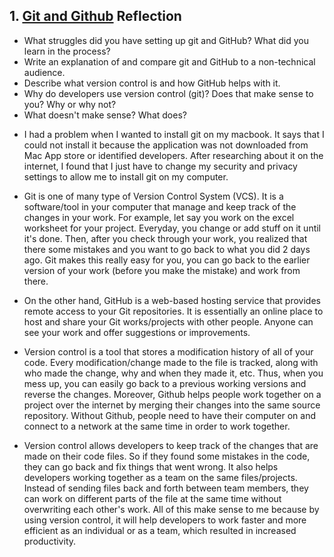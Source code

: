 ## 1. [Git and Github](1_get_started/readme.md) Reflection

* What struggles did you have setting up git and GitHub? What did you learn in the process?
* Write an explanation of and compare git and GitHub to a non-technical audience. 
* Describe what version control is and how GitHub helps with it.
* Why do developers use version control (git)? Does that make sense to you? Why or why not?
* What doesn't make sense? What does?

<!-- Add your reflection here. Remove the comment markers -->
* I had a problem when I wanted to install git on my macbook. It says that I could not install it because the application was not downloaded from Mac App store or identified developers. After researching about it on the internet, I found that I just have to change my security and privacy settings to allow me to install git on my computer.

* Git is one of many type of Version Control System (VCS). It is a software/tool in your computer that manage and keep track of the changes in your work. For example, let say you work on the excel worksheet for your project. Everyday, you change or add stuff on it until it's done. Then, after you check through your work, you realized that there some mistakes and you want to go back to what you did 2 days ago. Git makes this really easy for you, you can go back to the earlier version of your work (before you make the mistake) and work from there. 
* On the other hand, GitHub is a web-based hosting service that provides remote access to your Git repositories. It is essentially an online place to host and share your Git works/projects with other people. Anyone can see your work and offer suggestions or improvements.
 
* Version control is a tool that stores a modification history of all of your code. Every modification/change made to the file is tracked, along with who made the change, why and when they made it, etc. Thus, when you mess up, you can easily go back to a previous working versions and reverse the changes. Moreover, Github helps people work together on a project over the internet by merging their changes into the same source repository. Without Github, people need to have their computer on and connect to a network at the same time in order to work together. 

* Version control allows developers to keep track of the changes that are made on their code files. So if they found some mistakes in the code, they can go back and fix things that went wrong. It also helps developers working together as a team on the same files/projects. Instead of sending files back and forth between team members, they can work on different parts of the file at the same time without overwriting each other's work. All of this make sense to me because by using version control, it will help developers to work faster and more efficient as an individual or as a team, which resulted in increased productivity. 
 
